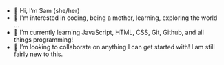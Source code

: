 - 👋 Hi, I’m Sam (she/her)
- 👀 I'm interested in coding, being a mother, learning, exploring the world ...
- 🌱 I’m currently learning JavaScript, HTML, CSS, Git, Github, and all things programming!
- 💞️ I’m looking to collaborate on anything I can get started with! I am still fairly new to this.

<!---
samanthatarrice/samanthatarrice is a ✨ special ✨ repository because its `README.md` (this file) appears on your GitHub profile.
You can click the Preview link to take a look at your changes.
--->
